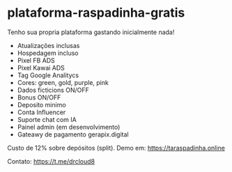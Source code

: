 # plataforma-raspadinha-gratis

Tenho sua propria plataforma gastando inicialmente nada!
- Atualizações inclusas
- Hospedagem incluso
- Pixel FB ADS
- Pixel Kawai ADS
- Tag Google Analitycs
- Cores: green, gold, purple, pink
- Dados ficticions ON/OFF
- Bonus ON/OFF
- Deposito minimo
- Conta Influencer
- Suporte chat com IA
- Painel admin (em desenvolvimento)
- Gateawy de pagamento gerapix.digital

Custo de 12% sobre depósitos (split).
Demo em: https://taraspadinha.online

Contato: https://t.me/drcloud8
